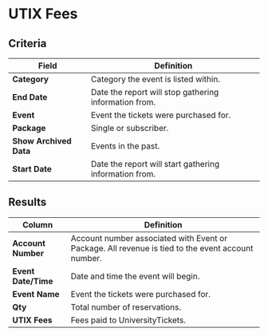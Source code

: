 # UTIX Fees

## Criteria

| **Field** | **Definition** |
| --- | --- |
| **Category** | Category the event is listed within. |
| **End Date** | Date the report will stop gathering information from. |
| **Event** | Event the tickets were purchased for. |
| **Package** | Single or subscriber. |
| **Show Archived Data** | Events in the past. |
| **Start Date** | Date the report will start gathering information from. |

## Results

| **Column** | **Definition** |
| --- | --- |
| **Account Number** | Account number associated with Event or Package. All revenue is tied to the event account number. |
| **Event Date/Time** | Date and time the event will begin. |
| **Event Name** | Event the tickets were purchased for. |
| **Qty** | Total number of reservations. |
| **UTIX Fees** | 	Fees paid to UniversityTickets. |

